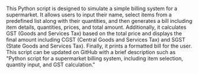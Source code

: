 This Python script is designed to simulate a simple billing system for a supermarket. It allows users to input their name, select items from a predefined list along with their quantities, and then generates a bill including item details, quantities, prices, and total amount. Additionally, it calculates GST (Goods and Services Tax) based on the total price and displays the final amount including CGST (Central Goods and Services Tax) and SGST (State Goods and Services Tax). Finally, it prints a formatted bill for the user. This script can be updated on GitHub with a brief description such as "Python script for a supermarket billing system, including item selection, quantity input, and GST calculation."
